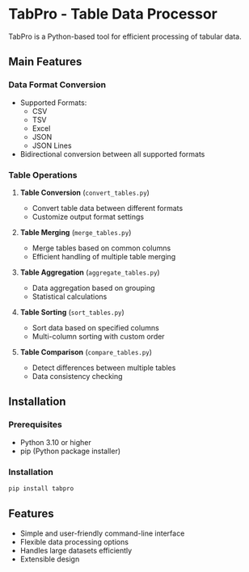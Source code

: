 # TabPro - Table Data Processor

TabPro is a Python-based tool for efficient processing of tabular data.

## Main Features

### Data Format Conversion
- Supported Formats:
  - CSV
  - TSV
  - Excel
  - JSON
  - JSON Lines
- Bidirectional conversion between all supported formats

### Table Operations
1. **Table Conversion** (`convert_tables.py`)
   - Convert table data between different formats
   - Customize output format settings

2. **Table Merging** (`merge_tables.py`)
   - Merge tables based on common columns
   - Efficient handling of multiple table merging

3. **Table Aggregation** (`aggregate_tables.py`)
   - Data aggregation based on grouping
   - Statistical calculations

4. **Table Sorting** (`sort_tables.py`)
   - Sort data based on specified columns
   - Multi-column sorting with custom order

5. **Table Comparison** (`compare_tables.py`)
   - Detect differences between multiple tables
   - Data consistency checking

## Installation

### Prerequisites
- Python 3.10 or higher
- pip (Python package installer)

### Installation
```bash
pip install tabpro
```

## Features
- Simple and user-friendly command-line interface
- Flexible data processing options
- Handles large datasets efficiently
- Extensible design
